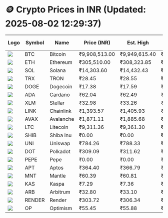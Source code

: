 # 🪙 Crypto Prices in INR (Updated: 2025-08-02 12:29:37)

| Logo | Symbol | Name       | Price (INR) | Est. High | Est. Low | Gross Profit | Fees | Net Profit | ROI % |
|------|--------|------------|-------------|-----------|----------|---------------|------|-------------|--------|
| ![](https://coin-images.coingecko.com/coins/images/1/large/bitcoin.png?1696501400) | BTC    | Bitcoin    | ₹9,908,513.00 | ₹9,949,615.40 | ₹9,867,410.60 | ₹833.09 | ₹200.00 | ₹633.09 | 0.63% |
| ![](https://coin-images.coingecko.com/coins/images/279/large/ethereum.png?1696501628) | ETH    | Ethereum   | ₹305,510.00 | ₹308,323.85 | ₹302,696.15 | ₹1,859.19 | ₹200.00 | ₹1,659.19 | 1.66% |
| ![](https://coin-images.coingecko.com/coins/images/4128/large/solana.png?1718769756) | SOL    | Solana     | ₹14,303.60 | ₹14,432.43 | ₹14,174.77 | ₹1,817.68 | ₹200.00 | ₹1,617.68 | 1.62% |
| ![](https://coin-images.coingecko.com/coins/images/1094/large/tron-logo.png?1696502193) | TRX    | TRON       | ₹28.45 | ₹28.55 | ₹28.35 | ₹677.15 | ₹200.00 | ₹477.15 | 0.48% |
| ![](https://coin-images.coingecko.com/coins/images/5/large/dogecoin.png?1696501409) | DOGE   | Dogecoin   | ₹17.38 | ₹17.59 | ₹17.17 | ₹2,410.76 | ₹200.00 | ₹2,210.76 | 2.21% |
| ![](https://coin-images.coingecko.com/coins/images/975/large/cardano.png?1696502090) | ADA    | Cardano    | ₹62.04 | ₹62.49 | ₹61.59 | ₹1,476.00 | ₹200.00 | ₹1,276.00 | 1.28% |
| ![](https://coin-images.coingecko.com/coins/images/100/large/fmpFRHHQ_400x400.jpg?1735231350) | XLM    | Stellar    | ₹32.98 | ₹33.26 | ₹32.70 | ₹1,724.88 | ₹200.00 | ₹1,524.88 | 1.52% |
| ![](https://coin-images.coingecko.com/coins/images/877/large/chainlink-new-logo.png?1696502009) | LINK   | Chainlink  | ₹1,393.57 | ₹1,405.93 | ₹1,381.21 | ₹1,790.39 | ₹200.00 | ₹1,590.39 | 1.59% |
| ![](https://coin-images.coingecko.com/coins/images/12559/large/Avalanche_Circle_RedWhite_Trans.png?1696512369) | AVAX   | Avalanche  | ₹1,871.11 | ₹1,885.68 | ₹1,856.54 | ₹1,569.21 | ₹200.00 | ₹1,369.21 | 1.37% |
| ![](https://coin-images.coingecko.com/coins/images/2/large/litecoin.png?1696501400) | LTC    | Litecoin   | ₹9,311.36 | ₹9,361.30 | ₹9,261.42 | ₹1,078.38 | ₹200.00 | ₹878.38 | 0.88% |
| ![](https://coin-images.coingecko.com/coins/images/11939/large/shiba.png?1696511800) | SHIB   | Shiba Inu  | ₹0.00 | ₹0.00 | ₹0.00 | ₹1,432.34 | ₹200.00 | ₹1,232.34 | 1.23% |
| ![](https://coin-images.coingecko.com/coins/images/12504/large/uniswap-logo.png?1720676669) | UNI    | Uniswap    | ₹784.26 | ₹788.33 | ₹780.19 | ₹1,043.98 | ₹200.00 | ₹843.98 | 0.84% |
| ![](https://coin-images.coingecko.com/coins/images/12171/large/polkadot.png?1696512008) | DOT    | Polkadot   | ₹309.09 | ₹311.62 | ₹306.56 | ₹1,649.92 | ₹200.00 | ₹1,449.92 | 1.45% |
| ![](https://coin-images.coingecko.com/coins/images/29850/large/pepe-token.jpeg?1696528776) | PEPE   | Pepe       | ₹0.00 | ₹0.00 | ₹0.00 | ₹1,673.95 | ₹200.00 | ₹1,473.95 | 1.47% |
| ![](https://coin-images.coingecko.com/coins/images/26455/large/aptos_round.png?1696525528) | APT    | Aptos      | ₹364.40 | ₹366.79 | ₹362.01 | ₹1,319.29 | ₹200.00 | ₹1,119.29 | 1.12% |
| ![](https://coin-images.coingecko.com/coins/images/30980/large/Mantle-Logo-mark.png?1739213200) | MNT    | Mantle     | ₹60.39 | ₹60.81 | ₹59.97 | ₹1,415.81 | ₹200.00 | ₹1,215.81 | 1.22% |
| ![](https://coin-images.coingecko.com/coins/images/25751/large/kaspa-icon-exchanges.png?1696524837) | KAS    | Kaspa      | ₹7.29 | ₹7.36 | ₹7.22 | ₹1,869.16 | ₹200.00 | ₹1,669.16 | 1.67% |
| ![](https://coin-images.coingecko.com/coins/images/16547/large/arb.jpg?1721358242) | ARB    | Arbitrum   | ₹32.80 | ₹33.10 | ₹32.50 | ₹1,874.11 | ₹200.00 | ₹1,674.11 | 1.67% |
| ![](https://coin-images.coingecko.com/coins/images/11636/large/rndr.png?1696511529) | RENDER | Render     | ₹303.72 | ₹306.34 | ₹301.10 | ₹1,740.62 | ₹200.00 | ₹1,540.62 | 1.54% |
| ![](https://coin-images.coingecko.com/coins/images/25244/large/Optimism.png?1696524385) | OP     | Optimism   | ₹55.45 | ₹55.88 | ₹55.02 | ₹1,548.42 | ₹200.00 | ₹1,348.42 | 1.35% |
